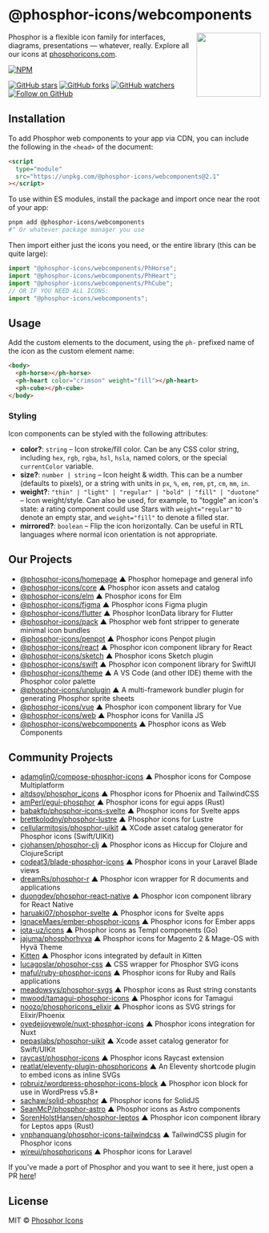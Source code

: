 # @phosphor-icons/webcomponents

<!-- BEGIN_LOGO -->
<img src="/.github/logo.png" width="128" align="right" />
<!-- END_LOGO -->

Phosphor is a flexible icon family for interfaces, diagrams, presentations — whatever, really. Explore all our icons at [phosphoricons.com](https://phosphoricons.com).

[![NPM](https://img.shields.io/npm/v/@phosphor-icons/webcomponents.svg?style=flat-square)](https://www.npmjs.com/package/@phosphor-icons/webcomponents)

[![GitHub stars](https://img.shields.io/github/stars/phosphor-icons/webcomponents?style=flat-square&label=Star)](https://github.com/phosphor-icons/webcomponents)
[![GitHub forks](https://img.shields.io/github/forks/phosphor-icons/webcomponents?style=flat-square&label=Fork)](https://github.com/phosphor-icons/webcomponents/fork)
[![GitHub watchers](https://img.shields.io/github/watchers/phosphor-icons/webcomponents?style=flat-square&label=Watch)](https://github.com/phosphor-icons/webcomponents)
[![Follow on GitHub](https://img.shields.io/github/followers/rektdeckard?style=flat-square&label=Follow)](https://github.com/rektdeckard)

## Installation

To add Phosphor web components to your app via CDN, you can include the following in the `<head>` of the document:

```html
<script
  type="module"
  src="https://unpkg.com/@phosphor-icons/webcomponents@2.1"
></script>
```

To use within ES modules, install the package and import once near the root of your app:

```bash
pnpm add @phosphor-icons/webcomponents
#^ Or whatever package manager you use
```

Then import either just the icons you need, or the entire library (this can be quite large):

```ts
import "@phosphor-icons/webcomponents/PhHorse";
import "@phosphor-icons/webcomponents/PhHeart";
import "@phosphor-icons/webcomponents/PhCube";
// OR IF YOU NEED ALL ICONS:
import "@phosphor-icons/webcomponents";
```

## Usage

Add the custom elements to the document, using the `ph-` prefixed name of the icon as the custom element name:

```html
<body>
  <ph-horse></ph-horse>
  <ph-heart color="crimson" weight="fill"></ph-heart>
  <ph-cube></ph-cube>
</body>
```

### Styling

Icon components can be styled with the following attributes:

- **color?**: `string` – Icon stroke/fill color. Can be any CSS color string, including `hex`, `rgb`, `rgba`, `hsl`, `hsla`, named colors, or the special `currentColor` variable.
- **size?**: `number | string` – Icon height & width. This can be a number (defaults to pixels), or a string with units in `px`, `%`, `em`, `rem`, `pt`, `cm`, `mm`, `in`.
- **weight?**: `"thin" | "light" | "regular" | "bold" | "fill" | "duotone"` – Icon weight/style. Can also be used, for example, to "toggle" an icon's state: a rating component could use Stars with `weight="regular"` to denote an empty star, and `weight="fill"` to denote a filled star.
- **mirrored?**: `boolean` – Flip the icon horizontally. Can be useful in RTL languages where normal icon orientation is not appropriate.

<!-- BEGIN_LINKS -->
## Our Projects

- [@phosphor-icons/homepage](https://github.com/phosphor-icons/homepage) ▲ Phosphor homepage and general info
- [@phosphor-icons/core](https://github.com/phosphor-icons/core) ▲ Phosphor icon assets and catalog
- [@phosphor-icons/elm](https://github.com/phosphor-icons/phosphor-elm) ▲ Phosphor icons for Elm
- [@phosphor-icons/figma](https://github.com/phosphor-icons/figma) ▲ Phosphor icons Figma plugin
- [@phosphor-icons/flutter](https://github.com/phosphor-icons/flutter) ▲ Phosphor IconData library for Flutter
- [@phosphor-icons/pack](https://github.com/phosphor-icons/pack) ▲ Phosphor web font stripper to generate minimal icon bundles
- [@phosphor-icons/penpot](https://github.com/phosphor-icons/penpot) ▲ Phosphor icons Penpot plugin
- [@phosphor-icons/react](https://github.com/phosphor-icons/react) ▲ Phosphor icon component library for React
- [@phosphor-icons/sketch](https://github.com/phosphor-icons/sketch) ▲ Phosphor icons Sketch plugin
- [@phosphor-icons/swift](https://github.com/phosphor-icons/swift) ▲ Phosphor icon component library for SwiftUI
- [@phosphor-icons/theme](https://github.com/phosphor-icons/theme) ▲ A VS Code (and other IDE) theme with the Phosphor color palette
- [@phosphor-icons/unplugin](https://github.com/phosphor-icons/theme) ▲ A multi-framework bundler plugin for generating Phosphor sprite sheets
- [@phosphor-icons/vue](https://github.com/phosphor-icons/vue) ▲ Phosphor icon component library for Vue
- [@phosphor-icons/web](https://github.com/phosphor-icons/web) ▲ Phosphor icons for Vanilla JS
- [@phosphor-icons/webcomponents](https://github.com/phosphor-icons/webcomponents) ▲ Phosphor icons as Web Components

## Community Projects

- [adamglin0/compose-phosphor-icons](https://github.com/adamglin0/compose-phosphor-icon) ▲ Phosphor icons for Compose Multiplatform
- [altdsoy/phosphor_icons](https://github.com/altdsoy/phosphor_icons) ▲ Phosphor icons for Phoenix and TailwindCSS
- [amPerl/egui-phosphor](https://github.com/amperl/egui-phosphor) ▲ Phosphor icons for egui apps (Rust)
- [babakfp/phosphor-icons-svelte](https://github.com/babakfp/phosphor-icons-svelte) ▲ Phosphor icons for Svelte apps
- [brettkolodny/phosphor-lustre](https://github.com/brettkolodny/phosphor-lustre) ▲ Phosphor icons for Lustre
- [cellularmitosis/phosphor-uikit](https://github.com/cellularmitosis/phosphor-uikit) ▲ XCode asset catalog generator for Phosphor icons (Swift/UIKit)
- [cjohansen/phosphor-clj](https://github.com/cjohansen/phosphor-clj) ▲ Phosphor icons as Hiccup for Clojure and ClojureScript
- [codeat3/blade-phosphor-icons](https://github.com/codeat3/blade-phosphor-icons) ▲ Phosphor icons in your Laravel Blade views
- [dreamRs/phosphor-r](https://github.com/dreamRs/phosphoricons) ▲ Phosphor icon wrapper for R documents and applications
- [duongdev/phosphor-react-native](https://github.com/duongdev/phosphor-react-native) ▲ Phosphor icon component library for React Native
- [haruaki07/phosphor-svelte](https://github.com/haruaki07/phosphor-svelte) ▲ Phosphor icons for Svelte apps
- [IgnaceMaes/ember-phosphor-icons](https://github.com/IgnaceMaes/ember-phosphor-icons) ▲ Phosphor icons for Ember apps
- [iota-uz/icons](https://github.com/iota-uz/icons) ▲ Phosphor icons as Templ components (Go)
- [jajuma/phosphorhyva](https://github.com/JaJuMa-GmbH/phosphor-hyva) ▲ Phosphor icons for Magento 2 & Mage-OS with Hyvä Theme
- [Kitten](https://kitten.small-web.org/reference/#icons) ▲ Phosphor icons integrated by default in Kitten
- [lucagoslar/phosphor-css](https://github.com/lucagoslar/phosphor-css) ▲ CSS wrapper for Phosphor SVG icons
- [maful/ruby-phosphor-icons](https://github.com/maful/ruby-phosphor-icons) ▲ Phosphor icons for Ruby and Rails applications
- [meadowsys/phosphor-svgs](https://github.com/meadowsys/phosphor-svgs) ▲ Phosphor icons as Rust string constants
- [mwood/tamagui-phosphor-icons](https://github.com/mwood23/tamagui-phosphor-icons) ▲ Phosphor icons for Tamagui
- [noozo/phosphoricons_elixir](https://github.com/noozo/phosphoricons_elixir) ▲ Phosphor icons as SVG strings for Elixir/Phoenix
- [oyedejioyewole/nuxt-phosphor-icons](https://github.com/oyedejioyewole/nuxt-phosphor-icons) ▲ Phosphor icons integration for Nuxt
- [pepaslabs/phosphor-uikit](https://github.com/pepaslabs/phosphor-uikit) ▲ Xcode asset catalog generator for Swift/UIKit
- [raycast/phosphor-icons](https://www.raycast.com/marinsokol/phosphor-icons) ▲ Phosphor icons Raycast extension
- [reatlat/eleventy-plugin-phosphoricons](https://github.com/reatlat/eleventy-plugin-phosphoricons) ▲ An Eleventy shortcode plugin to embed icons as inline SVGs
- [robruiz/wordpress-phosphor-icons-block](https://github.com/robruiz/phosphor-icons-block) ▲ Phosphor icon block for use in WordPress v5.8+
- [sachaw/solid-phosphor](https://github.com/sachaw/solid-phosphor) ▲ Phosphor icons for SolidJS
- [SeanMcP/phosphor-astro](https://github.com/SeanMcP/phosphor-astro) ▲ Phosphor icons as Astro components
- [SorenHolstHansen/phosphor-leptos](https://github.com/SorenHolstHansen/phosphor-leptos) ▲ Phosphor icon component library for Leptos apps (Rust)
- [vnphanquang/phosphor-icons-tailwindcss](https://github.com/vnphanquang/phosphor-icons-tailwindcss) ▲ TailwindCSS plugin for Phosphor icons
- [wireui/phosphoricons](https://github.com/wireui/phosphoricons) ▲ Phosphor icons for Laravel

If you've made a port of Phosphor and you want to see it here, just open a PR [here](https://github.com/phosphor-icons/homepage)!

## License

MIT © [Phosphor Icons](https://github.com/phosphor-icons)
<!-- END_LINKS -->
